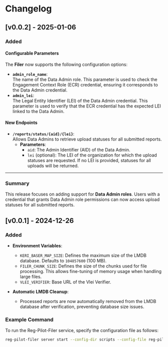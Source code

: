 # Changelog

## [v0.0.2] - 2025-01-06

### Added

#### Configurable Parameters
The **Filer** now supports the following configuration options:
- **`admin_role_name`**:  
  The name of the Data Admin role. This parameter is used to check the Engagement Context Role (ECR) credential, ensuring it corresponds to the Data Admin credential.
- **`admin_lei`**:  
  The Legal Entity Identifier (LEI) of the Data Admin credential. This parameter is used to verify that the ECR credential has the expected LEI linked to the Data Admin.

#### New Endpoints
- **`/reports/status/{aid}/{lei}`**:  
  Allows Data Admins to retrieve upload statuses for all submitted reports.  
  - **Parameters**:
    - `aid`: The Admin Identifier (AID) of the Data Admin.  
    - `lei` (optional): The LEI of the organization for which the upload statuses are requested. If no LEI is provided, statuses for all uploads will be returned.

---

### Summary

This release focuses on adding support for **Data Admin roles**. Users with a credential that grants Data Admin role permissions can now access upload statuses for all submitted reports.



## [v0.0.1] - 2024-12-26

### Added

- **Environment Variables**:
    - `KERI_BASER_MAP_SIZE`: Defines the maximum size of the LMDB database. Defaults to `104857600` (100 MB).
    - `FILER_CHUNK_SIZE`: Defines the size of the chunks used for file processing. This allows fine-tuning of memory
      usage when handling large files.
    - `VLEI_VERIFIER`: Base URL of the Vlei Verifier.

- **Automatic LMDB Cleanup**:
    - Processed reports are now automatically removed from the LMDB database after verification, preventing database
      size issues.

### Example Command

To run the Reg-Pilot-Filer service, specify the configuration file as follows:

```bash
reg-pilot-filer server start --config-dir scripts --config-file reg-pilot-filer-config.json
```


